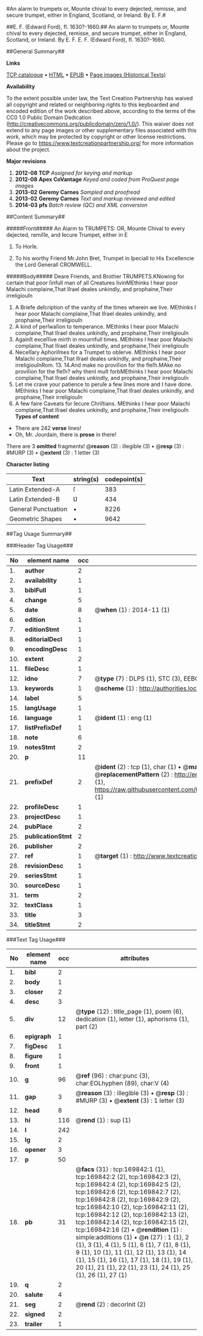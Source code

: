 #An alarm to trumpets or, Mounte chival to every dejected, remisse, and secure trumpet, either in England, Scotland, or Ireland. By E. F.#

##E. F. (Edward Ford), fl. 1630?-1660.##
An alarm to trumpets or, Mounte chival to every dejected, remisse, and secure trumpet, either in England, Scotland, or Ireland. By E. F.
E. F. (Edward Ford), fl. 1630?-1660.

##General Summary##

**Links**

[TCP catalogue](http://www.ota.ox.ac.uk/tcp/)  • 
[HTML](http://tei.it.ox.ac.uk/tcp/Texts-HTML/free/A84/A84677.html)  • 
[EPUB](http://tei.it.ox.ac.uk/tcp/Texts-EPUB/free/A84/A84677.epub) • 
[Page images (Historical Texts)](https://historicaltexts.jisc.ac.uk/eebo-99868078e)

**Availability**

To the extent possible under law, the Text Creation Partnership has waived all copyright and related or neighboring rights to this keyboarded and encoded edition of the work described above, according to the terms of the CC0 1.0 Public Domain Dedication (http://creativecommons.org/publicdomain/zero/1.0/). This waiver does not extend to any page images or other supplementary files associated with this work, which may be protected by copyright or other license restrictions. Please go to https://www.textcreationpartnership.org/ for more information about the project.

**Major revisions**

1. __2012-08__ __TCP__ *Assigned for keying and markup*
1. __2012-08__ __Apex CoVantage__ *Keyed and coded from ProQuest page images*
1. __2013-02__ __Geremy Carnes__ *Sampled and proofread*
1. __2013-02__ __Geremy Carnes__ *Text and markup reviewed and edited*
1. __2014-03__ __pfs__ *Batch review (QC) and XML conversion*

##Content Summary##

#####Front#####
 An Alarm to TRUMPETS: OR, Mounte Chival to every dejected, remiſſe, and ſecure Trumpet, either in E
1. To Horſe.

1. To his worthy Friend Mr.John Bret, Trumpet in ſpeciall to His Excellencie the Lord Generall CROMWELL.

#####Body#####
Deare Friends, and Brother TRUMPETS.KNowing for certain that poor ſinfull man of all Creatures livinMEthinks I hear poor Malachi complaine,That Iſrael deales unkindly, and prophaine,Their irreligiouſn
1. A Briefe deſcription of the vanity of the times wherein we live.
MEthinks I hear poor Malachi complaine,That Iſrael deales unkindly, and prophaine,Their irreligiouſn
1. A kind of perſwaſion to temperance.
MEthinks I hear poor Malachi complaine,That Iſrael deales unkindly, and prophaine,Their irreligiouſn
1. Againſt exceſſive mirth in mournfull times.
MEthinks I hear poor Malachi complaine,That Iſrael deales unkindly, and prophaine,Their irreligiouſn
1. Neceſſary Aphoriſmes for a Trumpet to obſerve.
MEthinks I hear poor Malachi complaine,That Iſrael deales unkindly, and prophaine,Their irreligiouſnRom. 13. 14.And make no proviſion for the fleſh.MAke no proviſion for the fleſh? why thenI muſt forbMEthinks I hear poor Malachi complaine,That Iſrael deales unkindly, and prophaine,Their irreligiouſn
1. Let me crave your patience to peruſe a few lines more and I have done.
MEthinks I hear poor Malachi complaine,That Iſrael deales unkindly, and prophaine,Their irreligiouſn
1. A few faire Caveats for ſecure Chriſtians.
MEthinks I hear poor Malachi complaine,That Iſrael deales unkindly, and prophaine,Their irreligiouſn
**Types of content**

  * There are 242 **verse** lines!
  * Oh, Mr. Jourdain, there is **prose** in there!

There are 3 **omitted** fragments! 
 @__reason__ (3) : illegible (3)  •  @__resp__ (3) : #MURP (3)  •  @__extent__ (3) : 1 letter (3)

**Character listing**


|Text|string(s)|codepoint(s)|
|---|---|---|
|Latin Extended-A|ſ|383|
|Latin Extended-B|Ʋ|434|
|General Punctuation|•|8226|
|Geometric Shapes|▪|9642|

##Tag Usage Summary##

###Header Tag Usage###

|No|element name|occ|attributes|
|---|---|---|---|
|1.|__author__|2||
|2.|__availability__|1||
|3.|__biblFull__|1||
|4.|__change__|5||
|5.|__date__|8| @__when__ (1) : 2014-11 (1)|
|6.|__edition__|1||
|7.|__editionStmt__|1||
|8.|__editorialDecl__|1||
|9.|__encodingDesc__|1||
|10.|__extent__|2||
|11.|__fileDesc__|1||
|12.|__idno__|7| @__type__ (7) : DLPS (1), STC (3), EEBO-CITATION (1), PROQUEST (1), VID (1)|
|13.|__keywords__|1| @__scheme__ (1) : http://authorities.loc.gov/ (1)|
|14.|__label__|5||
|15.|__langUsage__|1||
|16.|__language__|1| @__ident__ (1) : eng (1)|
|17.|__listPrefixDef__|1||
|18.|__note__|6||
|19.|__notesStmt__|2||
|20.|__p__|11||
|21.|__prefixDef__|2| @__ident__ (2) : tcp (1), char (1)  •  @__matchPattern__ (2) : ([0-9\-]+):([0-9IVX]+) (1), (.+) (1)  •  @__replacementPattern__ (2) : http://eebo.chadwyck.com/downloadtiff?vid=$1&page=$2 (1), https://raw.githubusercontent.com/textcreationpartnership/Texts/master/tcpchars.xml#$1 (1)|
|22.|__profileDesc__|1||
|23.|__projectDesc__|1||
|24.|__pubPlace__|2||
|25.|__publicationStmt__|2||
|26.|__publisher__|2||
|27.|__ref__|1| @__target__ (1) : http://www.textcreationpartnership.org/docs/. (1)|
|28.|__revisionDesc__|1||
|29.|__seriesStmt__|1||
|30.|__sourceDesc__|1||
|31.|__term__|2||
|32.|__textClass__|1||
|33.|__title__|3||
|34.|__titleStmt__|2||


###Text Tag Usage###

|No|element name|occ|attributes|
|---|---|---|---|
|1.|__bibl__|2||
|2.|__body__|1||
|3.|__closer__|2||
|4.|__desc__|3||
|5.|__div__|12| @__type__ (12) : title_page (1), poem (6), dedication (1), letter (1), aphorisms (1), part (2)|
|6.|__epigraph__|1||
|7.|__figDesc__|1||
|8.|__figure__|1||
|9.|__front__|1||
|10.|__g__|96| @__ref__ (96) : char:punc (3), char:EOLhyphen (89), char:V (4)|
|11.|__gap__|3| @__reason__ (3) : illegible (3)  •  @__resp__ (3) : #MURP (3)  •  @__extent__ (3) : 1 letter (3)|
|12.|__head__|8||
|13.|__hi__|116| @__rend__ (1) : sup (1)|
|14.|__l__|242||
|15.|__lg__|2||
|16.|__opener__|3||
|17.|__p__|50||
|18.|__pb__|31| @__facs__ (31) : tcp:169842:1 (1), tcp:169842:2 (2), tcp:169842:3 (2), tcp:169842:4 (2), tcp:169842:5 (2), tcp:169842:6 (2), tcp:169842:7 (2), tcp:169842:8 (2), tcp:169842:9 (2), tcp:169842:10 (2), tcp:169842:11 (2), tcp:169842:12 (2), tcp:169842:13 (2), tcp:169842:14 (2), tcp:169842:15 (2), tcp:169842:16 (2)  •  @__rendition__ (1) : simple:additions (1)  •  @__n__ (27) : 1 (1), 2 (1), 3 (1), 4 (1), 5 (1), 6 (1), 7 (1), 8 (1), 9 (1), 10 (1), 11 (1), 12 (1), 13 (1), 14 (1), 15 (1), 16 (1), 17 (1), 18 (1), 19 (1), 20 (1), 21 (1), 22 (1), 23 (1), 24 (1), 25 (1), 26 (1), 27 (1)|
|19.|__q__|2||
|20.|__salute__|4||
|21.|__seg__|2| @__rend__ (2) : decorInit (2)|
|22.|__signed__|2||
|23.|__trailer__|1||
